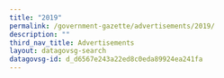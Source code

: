 ```yaml
---
title: "2019"
permalink: /government-gazette/advertisements/2019/
description: ""
third_nav_title: Advertisements
layout: datagovsg-search
datagovsg-id: d_d6567e243a22ed8c0eda89924ea241fa
---
```


